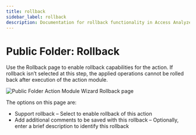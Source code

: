 ```yaml
---
title: rollback
sidebar_label: rollback
description: Documentation for rollback functionality in Access Analyzer including configuration and usage information.
---
```


# Public Folder: Rollback

Use the Rollback page to enable rollback capabilities for the action. If rollback isn’t selected at
this step, the applied operations cannot be rolled back after execution of the action module.

![Public Folder Action Module Wizard Rollback page](/img/product_docs/accessanalyzer/admin/action/filesystem/rollback.webp)

The options on this page are:

- Support rollback – Select to enable rollback of this action
- Add additional comments to be saved with this rollback – Optionally, enter a brief description to
  identify this rollback
